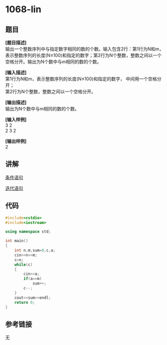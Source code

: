 # 1068-lin
## 题目  
**[题目描述]**  
输出一个整数序列中与指定数字相同的数的个数。输入包含2行：第1行为N和m，表示整数序列的长度(N≤100)和指定的数字；第2行为N个整数，整数之间以一个空格分开。输出为N个数中与m相同的数的个数。  

**[输入描述]**   
第1行为N和m，表示整数序列的长度(N≤100)和指定的数字， 中间用一个空格分开；  
第2行为N个整数，整数之间以一个空格分开。  

**[输出描述]**  
输出为N个数中与m相同的数的个数。  

**[输入样例]**  
3 2  
2 3 2  

**[输出样例]**  
2  

## 讲解  
[条件语句]([1])  

[迭代语句]([2])  

## 代码  

```cpp
#include<cstdio>
#include<iostream>

using namespace std;

int main()
{
	int n,m,sum=0,c,a;
	cin>>n>>m;
	c=n;
	while(c)
	{
		cin>>a;
		if(a==m)
	    	sum++;
	    c--;
	}
	cout<<sum<<endl;
	return 0;
}
```

## 参考链接  
无  
